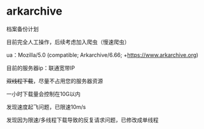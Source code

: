 # arkarchive

档案备份计划

目前完全人工操作，后续考虑加入爬虫（慢速爬虫）

ua：Mozilla/5.0 (compatible; Arkarchive/6.66; +https://www.arkarchive.org)

目前的服务器ip：联通宽带IP

~~双线程下载~~，尽量不占用您的服务器资源

一小时下载量会控制在10G以内

发现速度起飞问题，已限速10m/s

发现因为限速/多线程下载导致的反复请求问题，已修改成单线程
